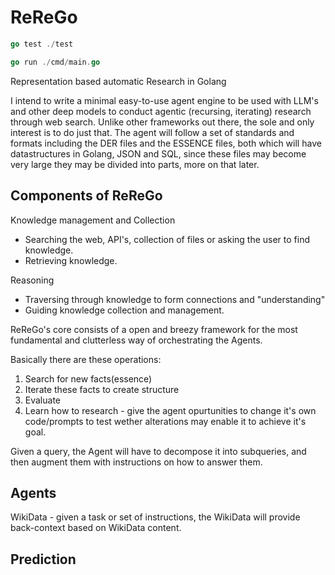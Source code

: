 #  ReReGo

```go
go test ./test
```

```go
go run ./cmd/main.go
```




Representation based automatic Research in Golang

I intend to write a minimal easy-to-use agent engine to be used with LLM's and other deep models to conduct agentic (recursing, iterating) research through web search. Unlike other frameworks out there, the sole and only interest is to do just that. The agent will follow a set of standards and formats including the DER files and the ESSENCE files, both which will have datastructures in Golang, JSON and SQL, since these files may become very large they may be divided into parts, more on that later.

## Components of ReReGo

Knowledge management and Collection
- Searching the web, API's, collection of files or asking the user to find knowledge.
- Retrieving knowledge.


Reasoning
- Traversing through knowledge to form connections and "understanding"
- Guiding knowledge collection and management.


ReReGo's core consists of a open and breezy framework for the most fundamental and clutterless way of orchestrating the Agents.

Basically there are these operations:

1. Search for new facts(essence)
2. Iterate these facts to create structure
3. Evaluate
4. Learn how to research - give the agent opurtunities to change it's own code/prompts to test wether alterations may enable it to achieve it's goal.


Given a query, the Agent will have to decompose it into subqueries, and then augment them with instructions on how to answer them.

## Agents

WikiData - given a task or set of instructions, the WikiData will provide back-context based on WikiData content.





## Prediction

